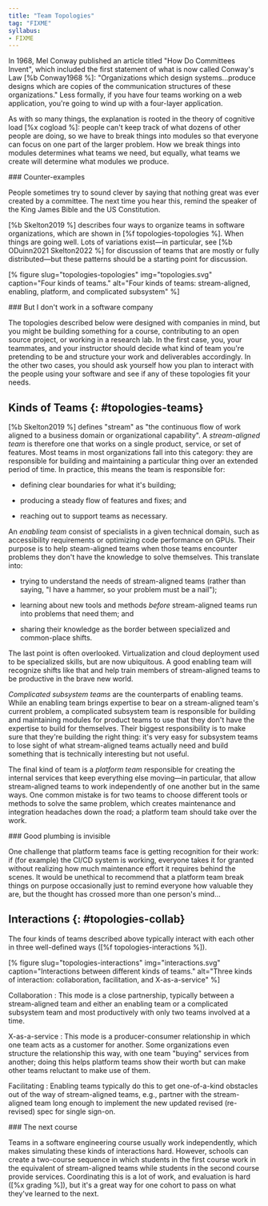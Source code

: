```yaml
---
title: "Team Topologies"
tag: "FIXME"
syllabus:
- FIXME
---
```


In 1968,
Mel Conway published an article titled "How Do Committees Invent",
which included the first statement of what is now called Conway's Law [%b Conway1968 %]:
"Organizations which design systems…produce designs
which are copies of the communication structures of these organizations."
Less formally,
if you have four teams working on a web application,
you're going to wind up with a four-layer application.

As with so many things,
the explanation is rooted in the theory of cognitive load [%x cogload %]:
people can't keep track of what dozens of other people are doing,
so we have to break things into modules
so that everyone can focus on one part of the larger problem.
How we break things into modules determines what teams we need,
but equally,
what teams we create will determine what modules we produce.

<div class="callout" markdown="1">
### Counter-examples

People sometimes try to sound clever by saying that
nothing great was ever created by a committee.
The next time you hear this,
remind the speaker of the King James Bible and the US Constitution.
</div>

[%b Skelton2019 %] describes four ways to organize teams in software organizations,
which are shown in [%f topologies-topologies %].
When things are going well.
Lots of variations exist—in particular,
see [%b ODuinn2021 Skelton2022 %] for discussion of teams
that are mostly or fully distributed—but these patterns
should be a starting point for discussion.

[% figure
   slug="topologies-topologies"
   img="topologies.svg"
   caption="Four kinds of teams."
   alt="Four kinds of teams: stream-aligned, enabling, platform, and complicated subsystem"
%]

<div class="callout" markdown="1">
### But I don't work in a software company

The topologies described below were designed with companies in mind,
but you might be building something for a course,
contributing to an open source project,
or working in a research lab.
In the first case,
you, your teammates, and your instructor should decide
what kind of team you're pretending to be
and structure your work and deliverables accordingly.
In the other two cases,
you should ask yourself how you plan to interact with
the people using your software
and see if any of these topologies fit your needs.
</div>

## Kinds of Teams {: #topologies-teams}

[%b Skelton2019 %] defines "stream" as
"the continuous flow of work aligned to a business domain or organizational capability".
A *stream-aligned team* is therefore
one that works on a single product, service, or set of features.
Most teams in most organizations fall into this category:
they are responsible for building and maintaining a particular thing
over an extended period of time.
In practice,
this means the team is responsible for:

-   defining clear boundaries for what it's building;

-   producing a steady flow of features and fixes; and

-   reaching out to support teams as necessary.

An *enabling team* consist of specialists in a given technical domain,
such as accessibility requirements or optimizing code performance on GPUs.
Their purpose is to help steam-aligned teams
when those teams encounter problems they don't have the knowledge to solve themselves.
This translate into:

-   trying to understand the needs of stream-aligned teams
    (rather than saying, "I have a hammer, so your problem must be a nail");

-   learning about new tools and methods
    *before* stream-aligned teams run into problems that need them;
    and

-   sharing their knowledge as the border between specialized and common-place shifts.

The last point is often overlooked.
Virtualization and cloud deployment used to be specialized skills,
but are now ubiquitous.
A good enabling team will recognize shifts like that
and help train members of stream-aligned teams
to be productive in the brave new world.

*Complicated subsystem teams* are the counterparts of enabling teams.
While an enabling team brings expertise to bear on a stream-aligned team's current problem,
a complicated subsystem team is responsible for building and maintaining modules
for product teams to use
that they don't have the expertise to build for themselves.
Their biggest responsibility is to make sure that they're building the right thing:
it's very easy for subsystem teams to lose sight of what stream-aligned teams actually need
and build something that is technically interesting but not useful.

The final kind of team is a *platform team*
responsible for creating the internal services that keep everything else moving—in particular,
that allow stream-aligned teams to work independently of one another
but in the same ways.
One common mistake is for two teams to choose different tools or methods to solve the same problem,
which creates maintenance and integration headaches down the road;
a platform team should take over the work.

<div class="callout" markdown="1">
### Good plumbing is invisible

One challenge that platform teams face is getting recognition for their work:
if (for example) the CI/CD system is working,
everyone takes it for granted
without realizing how much maintenance effort it requires behind the scenes.
It would be unethical to recommend that
a platform team break things on purpose occasionally
just to remind everyone how valuable they are,
but the thought has crossed more than one person's mind…
</div>

## Interactions {: #topologies-collab}

The four kinds of teams described above
typically interact with each other in three well-defined ways
([%f topologies-interactions %]).

[% figure
   slug="topologies-interactions"
   img="interactions.svg"
   caption="Interactions between different kinds of teams."
   alt="Three kinds of interaction: collaboration, facilitation, and X-as-a-service"
%]

Collaboration
:   This mode is a close partnership,
    typically between a stream-aligned team
    and either an enabling team or a complicated subsystem team
    and most productively with only two teams involved at a time.

X-as-a-service
:   This mode is a producer-consumer relationship
    in which one team acts as a customer for another.
    Some organizations even structure the relationship this way,
    with one team "buying" services from another;
    doing this helps platform teams show their worth
    but can make other teams reluctant to make use of them.

Facilitating
:   Enabling teams typically do this to get one-of-a-kind obstacles
    out of the way of stream-aligned teams,
    e.g.,
    partner with the stream-aligned team long enough
    to implement the new updated revised (re-revised) spec for single sign-on.

<div class="callout" markdown="1">
### The next course

Teams in a software engineering course usually work independently,
which makes simulating these kinds of interactions hard.
However,
schools can create a two-course sequence
in which students in the first course work in the equivalent of stream-aligned teams
while students in the second course provide services.
Coordinating this is a lot of work,
and evaluation is hard ([%x grading %]),
but it's a great way for one cohort to pass on what they've learned to the next.
</div>
